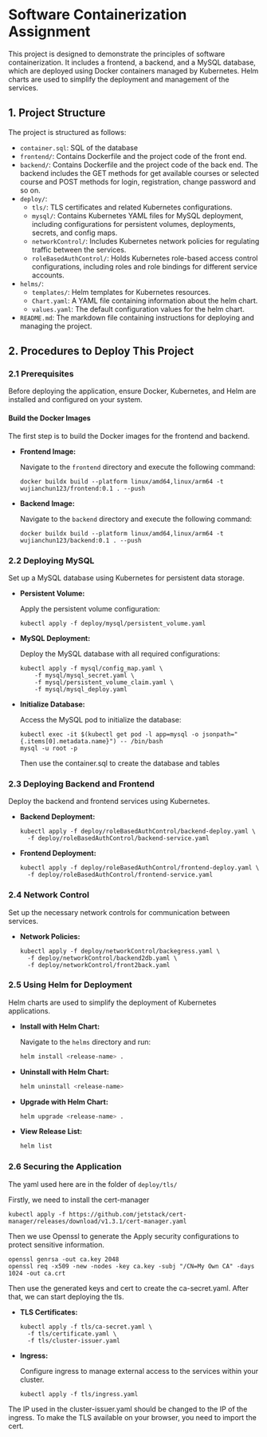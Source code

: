
# Software Containerization Assignment

This project is designed to demonstrate the principles of software containerization. It includes a frontend, a backend, and a MySQL database, which are deployed using Docker containers managed by Kubernetes. Helm charts are used to simplify the deployment and management of the services.

## 1. Project Structure

The project is structured as follows:

- `container.sql`: SQL of the database
- `frontend/`: Contains Dockerfile and the project code of the front end.
- `backend/`: Contains Dockerfile and the project code of the back end. The backend includes the GET methods for get available courses or selected course and POST methods for login, registration, change password and so on. 
- `deploy/`:
  - `tls/`: TLS certificates and related Kubernetes configurations.
  - `mysql/`: Contains Kubernetes YAML files for MySQL deployment, including configurations for persistent volumes, deployments, secrets, and config maps.
  - `networkControl/`: Includes Kubernetes network policies for regulating traffic between the services.
  - `roleBasedAuthControl/`: Holds Kubernetes role-based access control configurations, including roles and role bindings for different service accounts.
- `helms/`:
  - `templates/`: Helm templates for Kubernetes resources.
  - `Chart.yaml`: A YAML file containing information about the helm chart.
  - `values.yaml`: The default configuration values for the helm chart.
- `README.md`: The markdown file containing instructions for deploying and managing the project.

## 2. Procedures to Deploy This Project

### 2.1 Prerequisites

Before deploying the application, ensure Docker, Kubernetes, and Helm are installed and configured on your system.

#### Build the Docker Images

The first step is to build the Docker images for the frontend and backend.

- **Frontend Image:**

  Navigate to the `frontend` directory and execute the following command:

  ```shell
  docker buildx build --platform linux/amd64,linux/arm64 -t wujianchun123/frontend:0.1 . --push
  ```

- **Backend Image:**

  Navigate to the `backend` directory and execute the following command:

  ```shell
  docker buildx build --platform linux/amd64,linux/arm64 -t wujianchun123/backend:0.1 . --push
  ```

### 2.2 Deploying MySQL

Set up a MySQL database using Kubernetes for persistent data storage.

- **Persistent Volume:**

  Apply the persistent volume configuration:

  ```shell
  kubectl apply -f deploy/mysql/persistent_volume.yaml
  ```

- **MySQL Deployment:**

  Deploy the MySQL database with all required configurations:
    ```shell
    kubectl apply -f mysql/config_map.yaml \
        -f mysql/mysql_secret.yaml \
        -f mysql/persistent_volume_claim.yaml \
        -f mysql/mysql_deploy.yaml
    ```

- **Initialize Database:**

  Access the MySQL pod to initialize the database:

  ```shell
  kubectl exec -it $(kubectl get pod -l app=mysql -o jsonpath="{.items[0].metadata.name}") -- /bin/bash
  mysql -u root -p
  ```

  Then use the container.sql to create the database and tables
### 2.3 Deploying Backend and Frontend

Deploy the backend and frontend services using Kubernetes.

- **Backend Deployment:**

  ```shell
  kubectl apply -f deploy/roleBasedAuthControl/backend-deploy.yaml \
    -f deploy/roleBasedAuthControl/backend-service.yaml
  ```

- **Frontend Deployment:**

  ```shell
  kubectl apply -f deploy/roleBasedAuthControl/frontend-deploy.yaml \
    -f deploy/roleBasedAuthControl/frontend-service.yaml
  ```

### 2.4 Network Control

Set up the necessary network controls for communication between services.

- **Network Policies:**

  ```shell
  kubectl apply -f deploy/networkControl/backegress.yaml \
    -f deploy/networkControl/backend2db.yaml \
    -f deploy/networkControl/front2back.yaml
  ```

### 2.5 Using Helm for Deployment

Helm charts are used to simplify the deployment of Kubernetes applications.

- **Install with Helm Chart:**

  Navigate to the `helms` directory and run:

  ```bash
  helm install <release-name> .
  ```

- **Uninstall with Helm Chart:**

  ```bash
  helm uninstall <release-name>
  ```

- **Upgrade with Helm Chart:**

  ```bash
  helm upgrade <release-name> .
  ```

- **View Release List:**

  ```bash
  helm list
  ```

### 2.6 Securing the Application
The yaml used here are in the folder of `deploy/tls/`

  Firstly, we need to install the cert-manager

```shell
kubectl apply -f https://github.com/jetstack/cert-manager/releases/download/v1.3.1/cert-manager.yaml
```

  Then we use Openssl to generate the 
  Apply security configurations to protect sensitive information.

```shell
openssl genrsa -out ca.key 2048
openssl req -x509 -new -nodes -key ca.key -subj "/CN=My Own CA" -days 1024 -out ca.crt
```

Then use the generated keys and cert to create the ca-secret.yaml. After that, we can start deploying the tls. 
- **TLS Certificates:**

  ```shell
  kubectl apply -f tls/ca-secret.yaml \
    -f tls/certificate.yaml \
    -f tls/cluster-issuer.yaml
  ```

- **Ingress:**

  Configure ingress to manage external access to the services within your cluster.

  ```shell
  kubectl apply -f tls/ingress.yaml
  ```
The IP used in the cluster-issuer.yaml should be changed to the IP of the ingress. To make the TLS available on your browser, you need to import the cert.


